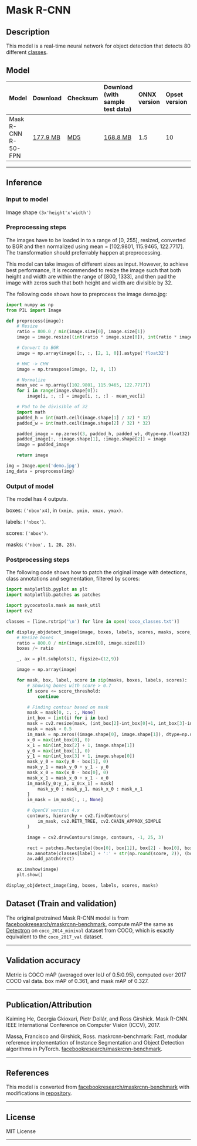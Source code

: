# Mask R-CNN

## Description
This model is a real-time neural network for object detection that detects 80 different [classes](https://onnxzoo.blob.core.windows.net/models/opset_10/mask_rcnn/coco_classes.txt).

## Model

|Model        |Download  |Checksum| Download (with sample test data)|ONNX version|Opset version|Accuracy |
|-------------|:--------------|:--------------|:--------------|:--------------|:--------------|:--------------|
|Mask R-CNN R-50-FPN      |[177.9 MB](https://onnxzoo.blob.core.windows.net/models/opset_10/mask_rcnn/mask_rcnn_R_50_FPN_1x.onnx) | [MD5](https://onnxzoo.blob.core.windows.net/models/opset_10/mask_rcnn/mask_rcnn_R_50_FPN_1x-md5.txt) | [168.8 MB](https://onnxzoo.blob.core.windows.net/models/opset_10/mask_rcnn/mask_rcnn_R_50_FPN_1x.tar.gz) |1.5 |10 |mAP of 0.36 & 0.33 |


<hr>

## Inference

### Input to model
Image shape `(3x'height'x'width')`

### Preprocessing steps
The images have to be loaded in to a range of [0, 255], resized, converted to BGR and then normalized using mean = [102.9801, 115.9465, 122.7717]. The transformation should preferrably happen at preprocessing.

This model can take images of different sizes as input. However, to achieve best performance, it is recommended to resize the image such that both height and width are within the range of [800, 1333], and then pad the image with zeros such that both height and width are divisible by 32.

The following code shows how to preprocess the image demo.jpg:

```python
import numpy as np
from PIL import Image

def preprocess(image):
    # Resize
    ratio = 800.0 / min(image.size[0], image.size[1])
    image = image.resize((int(ratio * image.size[0]), int(ratio * image.size[1])), Image.BILINEAR)

    # Convert to BGR
    image = np.array(image)[:, :, [2, 1, 0]].astype('float32')

    # HWC -> CHW
    image = np.transpose(image, [2, 0, 1])

    # Normalize
    mean_vec = np.array([102.9801, 115.9465, 122.7717])
    for i in range(image.shape[0]):
        image[i, :, :] = image[i, :, :] - mean_vec[i]

    # Pad to be divisible of 32
    import math
    padded_h = int(math.ceil(image.shape[1] / 32) * 32)
    padded_w = int(math.ceil(image.shape[2] / 32) * 32)

    padded_image = np.zeros((3, padded_h, padded_w), dtype=np.float32)
    padded_image[:, :image.shape[1], :image.shape[2]] = image
    image = padded_image

    return image

img = Image.open('demo.jpg')
img_data = preprocess(img)
```

### Output of model
The model has 4 outputs.

boxes: `('nbox'x4)`, in `(xmin, ymin, xmax, ymax)`.

labels: `('nbox')`.

scores: `('nbox')`.

masks: `('nbox', 1, 28, 28)`.

### Postprocessing steps

The following code shows how to patch the original image with detections, class annotations and segmentation, filtered by scores:

```python
import matplotlib.pyplot as plt
import matplotlib.patches as patches

import pycocotools.mask as mask_util
import cv2

classes = [line.rstrip('\n') for line in open('coco_classes.txt')]

def display_objdetect_image(image, boxes, labels, scores, masks, score_threshold=0.7):
    # Resize boxes
    ratio = 800.0 / min(image.size[0], image.size[1])
    boxes /= ratio

    _, ax = plt.subplots(1, figsize=(12,9))

    image = np.array(image)

    for mask, box, label, score in zip(masks, boxes, labels, scores):
        # Showing boxes with score > 0.7
        if score <= score_threshold:
            continue

        # Finding contour based on mask
        mask = mask[0, :, :, None]
        int_box = [int(i) for i in box]
        mask = cv2.resize(mask, (int_box[2]-int_box[0]+1, int_box[3]-int_box[1]+1))
        mask = mask > 0.5
        im_mask = np.zeros((image.shape[0], image.shape[1]), dtype=np.uint8)
        x_0 = max(int_box[0], 0)
        x_1 = min(int_box[2] + 1, image.shape[1])
        y_0 = max(int_box[1], 0)
        y_1 = min(int_box[3] + 1, image.shape[0])
        mask_y_0 = max(y_0 - box[1], 0)
        mask_y_1 = mask_y_0 + y_1 - y_0
        mask_x_0 = max(x_0 - box[0], 0)
        mask_x_1 = mask_x_0 + x_1 - x_0
        im_mask[y_0:y_1, x_0:x_1] = mask[
            mask_y_0 : mask_y_1, mask_x_0 : mask_x_1
        ]
        im_mask = im_mask[:, :, None]

        # OpenCV version 4.x
        contours, hierarchy = cv2.findContours(
            im_mask, cv2.RETR_TREE, cv2.CHAIN_APPROX_SIMPLE
        )

        image = cv2.drawContours(image, contours, -1, 25, 3)

        rect = patches.Rectangle((box[0], box[1]), box[2] - box[0], box[3] - box[1], linewidth=1, edgecolor='b', facecolor='none')
        ax.annotate(classes[label] + ':' + str(np.round(score, 2)), (box[0], box[1]), color='w', fontsize=12)
        ax.add_patch(rect)

    ax.imshow(image)
    plt.show()

display_objdetect_image(img, boxes, labels, scores, masks)
```



## Dataset (Train and validation)
The original pretrained Mask R-CNN model is from [facebookresearch/maskrcnn-benchmark](https://github.com/facebookresearch/maskrcnn-benchmark), compute mAP the same as [Detectron](https://github.com/facebookresearch/Detectron) on `coco_2014_minival` dataset from COCO, which is exactly equivalent to the `coco_2017_val` dataset.
<hr>

## Validation accuracy
Metric is COCO mAP (averaged over IoU of 0.5:0.95), computed over 2017 COCO val data.
box mAP of 0.361, and mask mAP of 0.327.
<hr>

## Publication/Attribution
Kaiming He, Georgia Gkioxari, Piotr Dollár, and Ross Girshick. Mask R-CNN. IEEE International Conference on Computer Vision (ICCV), 2017.

Massa, Francisco and Girshick, Ross. maskrcnn-benchmark: Fast, modular reference implementation of Instance Segmentation and Object Detection algorithms in PyTorch. [facebookresearch/maskrcnn-benchmark](https://github.com/facebookresearch/maskrcnn-benchmark).
<hr>

## References
This model is converted from [facebookresearch/maskrcnn-benchmark](https://github.com/facebookresearch/maskrcnn-benchmark) with modifications in [repository](https://github.com/BowenBao/maskrcnn-benchmark/tree/onnx_stage).
<hr>

## License
MIT License
<hr>
